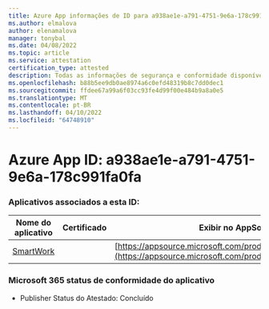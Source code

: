 ```yaml
---
title: Azure App informações de ID para a938ae1e-a791-4751-9e6a-178c991fa0fa
ms.author: elmalova
author: elenamalova
manager: tonybal
ms.date: 04/08/2022
ms.topic: article
ms.service: attestation
certification_type: attested
description: Todas as informações de segurança e conformidade disponíveis para a938ae1e-a791-4751-9e6a-178c991fa0fa.
ms.openlocfilehash: b88b5ee9db0ae8974a6c0efd48319b8c7dd0dec1
ms.sourcegitcommit: ffdee67a99a6f03cc93fe4d99f00e484b9a8a0e5
ms.translationtype: MT
ms.contentlocale: pt-BR
ms.lasthandoff: 04/10/2022
ms.locfileid: "64748910"
---
```

# <a name="azure-app-id-a938ae1e-a791-4751-9e6a-178c991fa0fa"></a>Azure App ID: a938ae1e-a791-4751-9e6a-178c991fa0fa


### <a name="apps-associated-with-this-id"></a>Aplicativos associados a esta ID:
| **Nome do aplicativo** | **Certificado** | **Exibir no AppSource** |
|--------------|---------------|-----------------------|
| [SmartWork](../forward/WA200001149.md) |  | [https://appsource.microsoft.com/product/office/WA200001149](https://appsource.microsoft.com/product/office/WA200001149) |

### <a name="microsoft-365-app-compliance-status"></a>Microsoft 365 status de conformidade do aplicativo
- Publisher Status do Atestado: Concluído
